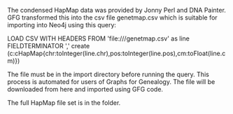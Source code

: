 The condensed HapMap data was provided by Jonny Perl and DNA Painter. GFG transformed this into the csv file genetmap.csv which is suitable for importing into Neo4j using this query: 

LOAD CSV WITH HEADERS FROM 'file:///genetmap.csv' as line FIELDTERMINATOR ',' create (c:cHapMap{chr:toInteger(line.chr),pos:toInteger(line.pos),cm:toFloat(line.cm)})

The file must be in the import directory before running the query. This process is automated for users of Graphs for Genealogy. The file will be downloaded from here and imported using GFG code.

The full HapMap file set is in the folder.
